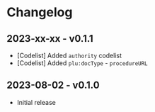 # Changelog

## 2023-xx-xx - v0.1.1

* [Codelist] Added `authority` codelist
* [Codelist] Added `plu:docType` - `procedureURL`

## 2023-08-02 - v0.1.0

* Initial release